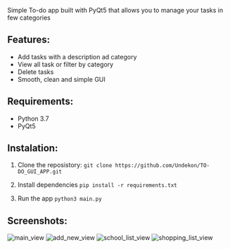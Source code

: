 Simple To-do app built with PyQt5 that allows you to manage your tasks in
few categories

## Features:
 - Add tasks with a description ad category
 - View all task or filter by category
 - Delete tasks
 - Smooth, clean and simple GUI
   
## Requirements:
  - Python 3.7
  - PyQt5

## Instalation:
1. Clone the reposistory:
```git clone https://github.com/Undekon/TO-DO_GUI_APP.git```

2. Install dependencies
```pip install -r requirements.txt```

3. Run the app
```python3 main.py```

## Screenshots:

![main_view](https://github.com/user-attachments/assets/50b66810-010c-4c87-bd3b-9a5b2e11950d)
![add_new_view](https://github.com/user-attachments/assets/c85a45e4-9f0b-4216-b16d-87c16f861db6)
![school_list_view](https://github.com/user-attachments/assets/4768b62f-06e0-4e62-842e-a992bb2b1a25)
![shopping_list_view](https://github.com/user-attachments/assets/790eb0f6-ea01-445f-85fa-38dd19a25986)
